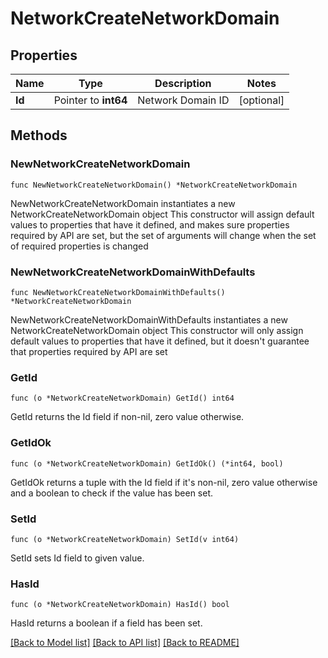 # NetworkCreateNetworkDomain

## Properties

Name | Type | Description | Notes
------------ | ------------- | ------------- | -------------
**Id** | Pointer to **int64** | Network Domain ID | [optional] 

## Methods

### NewNetworkCreateNetworkDomain

`func NewNetworkCreateNetworkDomain() *NetworkCreateNetworkDomain`

NewNetworkCreateNetworkDomain instantiates a new NetworkCreateNetworkDomain object
This constructor will assign default values to properties that have it defined,
and makes sure properties required by API are set, but the set of arguments
will change when the set of required properties is changed

### NewNetworkCreateNetworkDomainWithDefaults

`func NewNetworkCreateNetworkDomainWithDefaults() *NetworkCreateNetworkDomain`

NewNetworkCreateNetworkDomainWithDefaults instantiates a new NetworkCreateNetworkDomain object
This constructor will only assign default values to properties that have it defined,
but it doesn't guarantee that properties required by API are set

### GetId

`func (o *NetworkCreateNetworkDomain) GetId() int64`

GetId returns the Id field if non-nil, zero value otherwise.

### GetIdOk

`func (o *NetworkCreateNetworkDomain) GetIdOk() (*int64, bool)`

GetIdOk returns a tuple with the Id field if it's non-nil, zero value otherwise
and a boolean to check if the value has been set.

### SetId

`func (o *NetworkCreateNetworkDomain) SetId(v int64)`

SetId sets Id field to given value.

### HasId

`func (o *NetworkCreateNetworkDomain) HasId() bool`

HasId returns a boolean if a field has been set.


[[Back to Model list]](../README.md#documentation-for-models) [[Back to API list]](../README.md#documentation-for-api-endpoints) [[Back to README]](../README.md)


